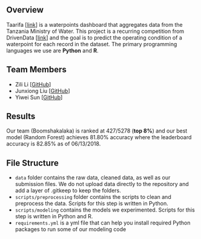 ## Overview
Taarifa [[link](http://dashboard.taarifa.org/#/dashboard)] is a waterpoints dashboard that aggregates data from the Tanzania Ministry of Water. This project is a recurring competition from DrivenData [[link](https://www.drivendata.org/competitions/7/pump-it-up-data-mining-the-water-table/)] and the goal is to predict the operating condition of a waterpoint for each record in the dataset. The primary programming languages we use are **Python** and **R**.

## Team Members
* Zili Li [[GitHub](https://github.com/lzl1103)]
* Junxiong Liu [[GitHub](https://github.com/junxiongliu)]
* Yiwei Sun [[GitHub](https://github.com/yiweisun)]

## Results
Our team (Boomshakalaka) is ranked at 427/5278 (**top 8%**) and our best model (Random Forest) achieves 81.80% accuracy where the leaderboard accuracy is 82.85% as of 06/13/2018.

## File Structure
* `data` folder contains the raw data, cleaned data, as well as our submission files. We do not upload data directly to the repository and add a layer of .gitkeep to keep the folders.
* `scripts/preprocessing` folder contains the scripts to clean and preprocess the data. Scripts for this step is written in Python.
* `scripts/modeling` contains the models we experimented. Scripts for this step is written in Python and R.
* `requirements.yml` is a yml file that can help you install required Python packages to run some of our modeling code 